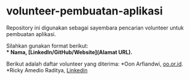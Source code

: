 # volunteer-pembuatan-aplikasi
Repository ini digunakan sebagai sayembara pencarian volunteer untuk pembuatan aplikasi.<br>

Silahkan gunakan format berikut:<br>
**\* Nama, [LinkedIn/GitHub/Website](Alamat URL).**

Berikut adalah daftar volunteer yang diterima:
*Oon Arfiandwi, [oo.or.id](https://oo.or.id).
*Ricky Amedio Raditya, [Linkedin](linkedin.com/in/ricky-amedio-raditya)

